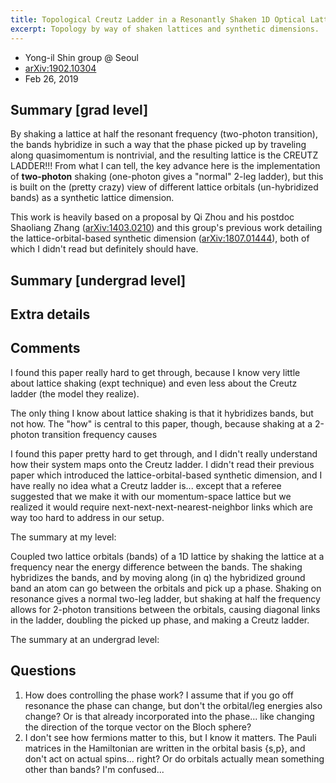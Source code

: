 ```yaml
---
title: Topological Creutz Ladder in a Resonantly Shaken 1D Optical Lattice
excerpt: Topology by way of shaken lattices and synthetic dimensions.
---
```

* Yong-il Shin group @ Seoul
* [arXiv:1902.10304](https://arxiv.org/abs/1902.10304)
* Feb 26, 2019

## Summary [grad level]
By shaking a lattice at half the resonant frequency (two-photon transition), the bands hybridize in such a way that the phase picked up by traveling along quasimomentum is nontrivial, and the resulting lattice is the CREUTZ LADDER!!! From what I can tell, the key advance here is the implementation of **two-photon** shaking (one-photon gives a "normal" 2-leg ladder), but this is built on the (pretty crazy) view of different lattice orbitals (un-hybridized bands) as a synthetic lattice dimension.

This work is heavily based on a proposal by Qi Zhou and his postdoc Shaoliang Zhang ([arXiv:1403.0210](https://arxiv.org/abs/1403.0210)) and this group's previous work detailing the lattice-orbital-based synthetic dimension ([arXiv:1807.01444](https://arxiv.org/abs/1807.01444)), both of which I didn't read but definitely should have.



## Summary [undergrad level]


## Extra details


## Comments
I found this paper really hard to get through, because I know very little about lattice shaking (expt technique) and even less about the Creutz ladder (the model they realize).


The only thing I know about lattice shaking is that it hybridizes bands, but not how. The "how" is central to this paper, though, because shaking at a 2-photon transition frequency causes


I found this paper pretty hard to get through, and I didn't really understand how their system maps onto the Creutz ladder. I didn't read their previous paper which introduced the lattice-orbital-based synthetic dimension, and I have really no idea what a Creutz ladder is... except that a referee suggested that we make it with our momentum-space lattice but we realized it would require next-next-next-nearest-neighbor links which are way too hard to address in our setup.

The summary at my level:

Coupled two lattice orbitals (bands) of a 1D lattice by shaking the lattice at a frequency near the energy difference between the bands. The shaking hybridizes the bands, and by moving along (in q) the hybridized ground band an atom can go between the orbitals and pick up a phase. Shaking on resonance gives a normal two-leg ladder, but shaking at half the frequency allows for 2-photon transitions between the orbitals, causing diagonal links in the ladder, doubling the picked up phase, and making a Creutz ladder.

The summary at an undergrad level:

## Questions
1. How does controlling the phase work? I assume that if you go off resonance the phase can change, but don't the orbital/leg energies also change? Or is that already incorporated into the phase... like changing the direction of the torque vector on the Bloch sphere?
3. I don't see how fermions matter to this, but I know it matters. The Pauli matrices in the Hamiltonian are written in the orbital basis {s,p}, and don't act on actual spins... right? Or do orbitals actually mean something other than bands? I'm confused...
